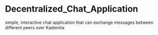 # Decentralized_Chat_Application
simple, interactive chat application that can exchange messages between different peers over Kademlia
